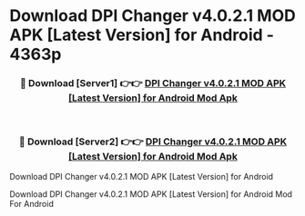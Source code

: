 # Download DPI Changer v4.0.2.1 MOD APK [Latest Version] for Android - 4363p


<div align="center">
<h3>🔴 Download [Server1] 👉👉 <a href="https://apk-comot.site?title=DPI_Changer_v4.0.2.1_MOD_APK_[Latest_Version]_for_Android">DPI Changer v4.0.2.1 MOD APK [Latest Version] for Android Mod Apk</a></h3><br>
<h3>🔴 Download [Server2] 👉👉 <a href="https://apk-comot.site?title=DPI_Changer_v4.0.2.1_MOD_APK_[Latest_Version]_for_Android">DPI Changer v4.0.2.1 MOD APK [Latest Version] for Android Mod Apk</a></h3>
</div>



Download DPI Changer v4.0.2.1 MOD APK [Latest Version] for Android 

Download DPI Changer v4.0.2.1 MOD APK [Latest Version] for Android Mod For Android